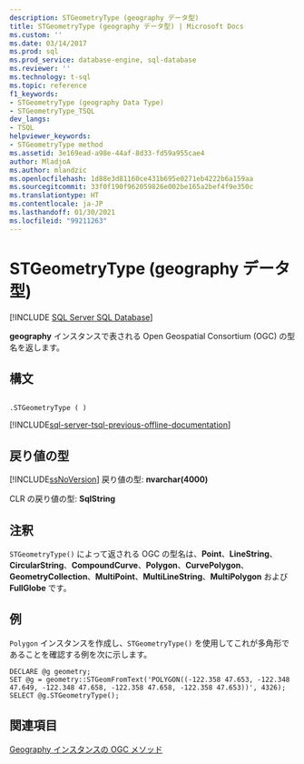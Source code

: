 ```yaml
---
description: STGeometryType (geography データ型)
title: STGeometryType (geography データ型) | Microsoft Docs
ms.custom: ''
ms.date: 03/14/2017
ms.prod: sql
ms.prod_service: database-engine, sql-database
ms.reviewer: ''
ms.technology: t-sql
ms.topic: reference
f1_keywords:
- STGeometryType (geography Data Type)
- STGeometryType_TSQL
dev_langs:
- TSQL
helpviewer_keywords:
- STGeometryType method
ms.assetid: 3e169ead-a98e-44af-8d33-fd59a955cae4
author: MladjoA
ms.author: mlandzic
ms.openlocfilehash: 1d88e3d81160ce431b695e0271eb4222b6a159aa
ms.sourcegitcommit: 33f0f190f962059826e002be165a2bef4f9e350c
ms.translationtype: HT
ms.contentlocale: ja-JP
ms.lasthandoff: 01/30/2021
ms.locfileid: "99211263"
---
```

# <a name="stgeometrytype-geography-data-type"></a>STGeometryType (geography データ型)
[!INCLUDE [SQL Server SQL Database](../../includes/applies-to-version/sql-asdb.md)]

  **geography** インスタンスで表される Open Geospatial Consortium (OGC) の型名を返します。  
  
## <a name="syntax"></a>構文  
  
```  
  
.STGeometryType ( )  
```  
  
[!INCLUDE[sql-server-tsql-previous-offline-documentation](../../includes/sql-server-tsql-previous-offline-documentation.md)]

## <a name="return-types"></a>戻り値の型
 [!INCLUDE[ssNoVersion](../../includes/ssnoversion-md.md)] 戻り値の型: **nvarchar(4000)**  
  
 CLR の戻り値の型: **SqlString**  
  
## <a name="remarks"></a>注釈  
 `STGeometryType()` によって返される OGC の型名は、**Point**、**LineString**、**CircularString**、**CompoundCurve**、**Polygon**、**CurvePolygon**、**GeometryCollection**、**MultiPoint**、**MultiLineString**、**MultiPolygon** および **FullGlobe** です。  
  
## <a name="examples"></a>例  
 `Polygon` インスタンスを作成し、`STGeometryType()` を使用してこれが多角形であることを確認する例を次に示します。  
  
```  
DECLARE @g geometry;  
SET @g = geometry::STGeomFromText('POLYGON((-122.358 47.653, -122.348 47.649, -122.348 47.658, -122.358 47.658, -122.358 47.653))', 4326);  
SELECT @g.STGeometryType();  
```  
  
## <a name="see-also"></a>関連項目  
 [Geography インスタンスの OGC メソッド](../../t-sql/spatial-geography/ogc-methods-on-geography-instances.md)  
  
  
